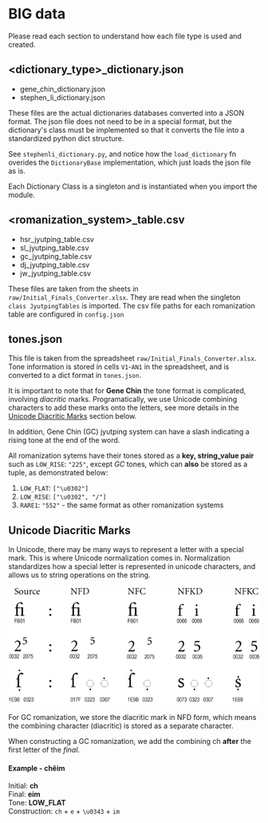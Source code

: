 # BIG data
Please read each section to understand how each file type is used and created.

## <dictionary_type>_dictionary.json
- gene_chin_dictionary.json
- stephen_li_dictionary.json

These files are the actual dictionaries databases converted into a JSON format. The json file does not need to be in a special format, but the dictionary's class must be implemented so that it converts the file into a standardized python dict structure.

See `stephenli_dictionary.py`, and notice how the `load_dictionary` fn overides the `DictionaryBase` implementation, which just loads the json file as is.

Each Dictionary Class is a singleton and is instantiated when you import the module.



## <romanization_system>_table.csv
- hsr_jyutping_table.csv
- sl_jyutping_table.csv
- gc_jyutping_table.csv
- dj_jyutping_table.csv
- jw_jyutping_table.csv


These files are taken from the sheets in `raw/Initial_Finals_Converter.xlsx`. They are read when the  singleton `class JyutpingTables` is imported. The csv file paths for each romanization table are configured in `config.json`

## tones.json
This file is taken from the spreadsheet `raw/Initial_Finals_Converter.xlsx`. Tone information is stored in cells `V1`-`AN1` in the spreadsheet, and is converted to a dict format in `tones.json`.

It is important to note that for **Gene Chin** the tone format is complicated, involving *diacritic* marks. Programatically, we use Unicode combining characters to add these marks onto the letters, see more details in the [Unicode Diacritic Marks](#unicode-diacritic-marks) section below.

In addition, Gene Chin (GC) jyutping system can have a slash indicating a rising tone at the end of the word.

All romanization sytems have their tones stored as a **key, string_value pair** such as `LOW_RISE`: `"225"`, except *GC* tones, which can **also** be stored as a tuple, as demonstrated below:
 1. `LOW_FLAT`: `["\u0302"]`
 2. `LOW_RISE`: `["\u0302", "/"]`
 3. `RARE1`: `"552"` - the same format as other romanization systems


## Unicode Diacritic Marks
In Unicode, there may be many ways to represent a letter with a special mark. This is where Unicode normalization comes in. Normalization standardizes how a special letter is represented in unicode characters, and allows us to string operations on the string.

![Chart describing the differences between the 4 Unicode decomposition formats, NFD, NFC, NFKD, NFKC](unicode_decomposition_formats.png)

For GC romanization, we store the diacritic mark in NFD form, which means the combining character (diacritic) is stored as a separate character.

When constructing a GC romanization, we add the combining ch **after** the first letter of the *final*.

#### Example - **chẽim**
Initial: **ch** \
Final: **eim** \
Tone: **LOW_FLAT** \
Construction: `ch` + `e` + `\u0343` + `im`
